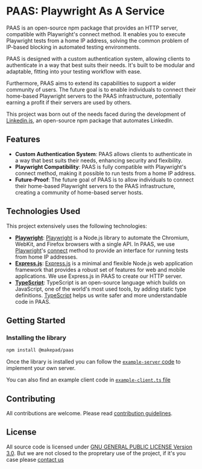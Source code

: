 # PAAS: Playwright As A Service

PAAS is an open-source npm package that provides an HTTP server, compatible with Playwright's connect method. It enables you to execute Playwright tests from a home IP address, solving the common problem of IP-based blocking in automated testing environments.

PAAS is designed with a custom authentication system, allowing clients to authenticate in a way that best suits their needs. It's built to be modular and adaptable, fitting into your testing workflow with ease.

Furthermore, PAAS aims to extend its capabilities to support a wider community of users. The future goal is to enable individuals to connect their home-based Playwright servers to the PAAS infrastructure, potentially earning a profit if their servers are used by others.

This project was born out of the needs faced during the development of [Linkedin.js](https://github.com/Makepad-fr/linkedin.js), an open-source npm package that automates LinkedIn.

## Features

- **Custom Authentication System**: PAAS allows clients to authenticate in a way that best suits their needs, enhancing security and flexibility.
- **Playwright Compatibility**: PAAS is fully compatible with Playwright's connect method, making it possible to run tests from a home IP address.
- **Future-Proof**: The future goal of PAAS is to allow individuals to connect their home-based Playwright servers to the PAAS infrastructure, creating a community of home-based server hosts.

## Technologies Used

This project extensively uses the following technologies:

- [**Playwright**](https://playwright.dev): [Playwright](https://playwright.dev) is a Node.js library to automate the Chromium, WebKit, and Firefox browsers with a single API. In PAAS, we use [Playwright](https://playwright.dev)'s [connect](https://playwright.dev/docs/api/class-browsertype#browser-type-connect) method to provide an interface for running tests from home IP addresses.
- [**Express.js**](https://expressjs.com/): [Express.js](https://expressjs.com/) is a minimal and flexible Node.js web application framework that provides a robust set of features for web and mobile applications. We use Express.js in PAAS to create our HTTP server.
- [**TypeScript**](https://www.typescriptlang.org/): TypeScript is an open-source language which builds on JavaScript, one of the world's most used tools, by adding static type definitions. [TypeScript](https://www.typescriptlang.org/) helps us write safer and more understandable code in PAAS.

## Getting Started

### Installing the library

```bash
npm install @makepad/paas
```

Once the library is installed you can follow the [`example-server` code](./src/example-server.ts) to implement your own server.

You can also find an example client code in [`example-client.ts` file](src/example-client.ts)


## Contributing

All contributions are welcome. Please read [contribution guidelines](./CONTRIBUTING.md).

## License

All source code is licensed under [GNU GENERAL PUBLIC LICENSE Version 3.0](./LICENSE). But we are not closed to the propretary use of the project, if it's you case please [contact us](mailto:dev@makepad.fr)

